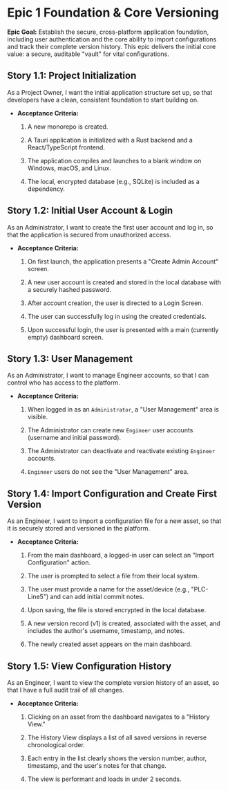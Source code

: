 # Epic 1 Foundation & Core Versioning

**Epic Goal:** Establish the secure, cross-platform application foundation, including user authentication and the core ability to import configurations and track their complete version history. This epic delivers the initial core value: a secure, auditable "vault" for vital configurations.

## Story 1.1: Project Initialization

As a Project Owner, I want the initial application structure set up, so that developers have a clean, consistent foundation to start building on.

- **Acceptance Criteria:**
    
    1. A new monorepo is created.
        
    2. A Tauri application is initialized with a Rust backend and a React/TypeScript frontend.
        
    3. The application compiles and launches to a blank window on Windows, macOS, and Linux.
        
    4. The local, encrypted database (e.g., SQLite) is included as a dependency.
        

## Story 1.2: Initial User Account & Login

As an Administrator, I want to create the first user account and log in, so that the application is secured from unauthorized access.

- **Acceptance Criteria:**
    
    1. On first launch, the application presents a "Create Admin Account" screen.
        
    2. A new user account is created and stored in the local database with a securely hashed password.
        
    3. After account creation, the user is directed to a Login Screen.
        
    4. The user can successfully log in using the created credentials.
        
    5. Upon successful login, the user is presented with a main (currently empty) dashboard screen.
        

## Story 1.3: User Management

As an Administrator, I want to manage Engineer accounts, so that I can control who has access to the platform.

- **Acceptance Criteria:**
    
    1. When logged in as an `Administrator`, a "User Management" area is visible.
        
    2. The Administrator can create new `Engineer` user accounts (username and initial password).
        
    3. The Administrator can deactivate and reactivate existing `Engineer` accounts.
        
    4. `Engineer` users do not see the "User Management" area.
        

## Story 1.4: Import Configuration and Create First Version

As an Engineer, I want to import a configuration file for a new asset, so that it is securely stored and versioned in the platform.

- **Acceptance Criteria:**
    
    1. From the main dashboard, a logged-in user can select an "Import Configuration" action.
        
    2. The user is prompted to select a file from their local system.
        
    3. The user must provide a name for the asset/device (e.g., "PLC-Line5") and can add initial commit notes.
        
    4. Upon saving, the file is stored encrypted in the local database.
        
    5. A new version record (v1) is created, associated with the asset, and includes the author's username, timestamp, and notes.
        
    6. The newly created asset appears on the main dashboard.
        

## Story 1.5: View Configuration History

As an Engineer, I want to view the complete version history of an asset, so that I have a full audit trail of all changes.

- **Acceptance Criteria:**
    
    1. Clicking on an asset from the dashboard navigates to a "History View."
        
    2. The History View displays a list of all saved versions in reverse chronological order.
        
    3. Each entry in the list clearly shows the version number, author, timestamp, and the user's notes for that change.
        
    4. The view is performant and loads in under 2 seconds.